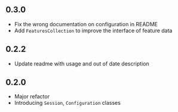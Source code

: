 ## 0.3.0

* Fix the wrong documentation on configuration in README
* Add `FeaturesCollection` to improve the interface of feature data
## 0.2.2

* Update readme with usage and out of date description

## 0.2.0

* Major refactor
* Introducing `Session`, `Configuration` classes
